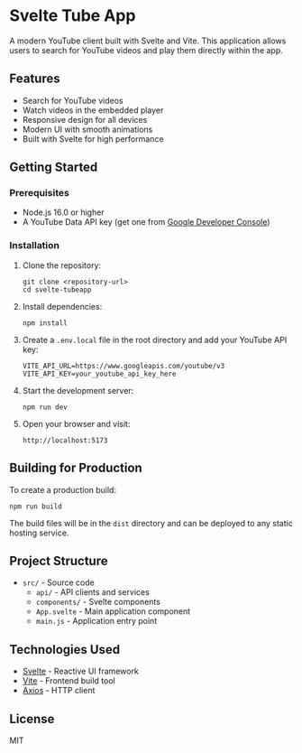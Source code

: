 # Svelte Tube App

A modern YouTube client built with Svelte and Vite. This application allows users to search for YouTube videos and play them directly within the app.

## Features

- Search for YouTube videos
- Watch videos in the embedded player
- Responsive design for all devices
- Modern UI with smooth animations
- Built with Svelte for high performance

## Getting Started

### Prerequisites

- Node.js 16.0 or higher
- A YouTube Data API key (get one from [Google Developer Console](https://console.developers.google.com/))

### Installation

1. Clone the repository:
   ```
   git clone <repository-url>
   cd svelte-tubeapp
   ```

2. Install dependencies:
   ```
   npm install
   ```

3. Create a `.env.local` file in the root directory and add your YouTube API key:
   ```
   VITE_API_URL=https://www.googleapis.com/youtube/v3
   VITE_API_KEY=your_youtube_api_key_here
   ```

4. Start the development server:
   ```
   npm run dev
   ```

5. Open your browser and visit:
   ```
   http://localhost:5173
   ```

## Building for Production

To create a production build:

```
npm run build
```

The build files will be in the `dist` directory and can be deployed to any static hosting service.

## Project Structure

- `src/` - Source code
  - `api/` - API clients and services
  - `components/` - Svelte components
  - `App.svelte` - Main application component
  - `main.js` - Application entry point

## Technologies Used

- [Svelte](https://svelte.dev/) - Reactive UI framework
- [Vite](https://vitejs.dev/) - Frontend build tool
- [Axios](https://axios-http.com/) - HTTP client

## License

MIT

